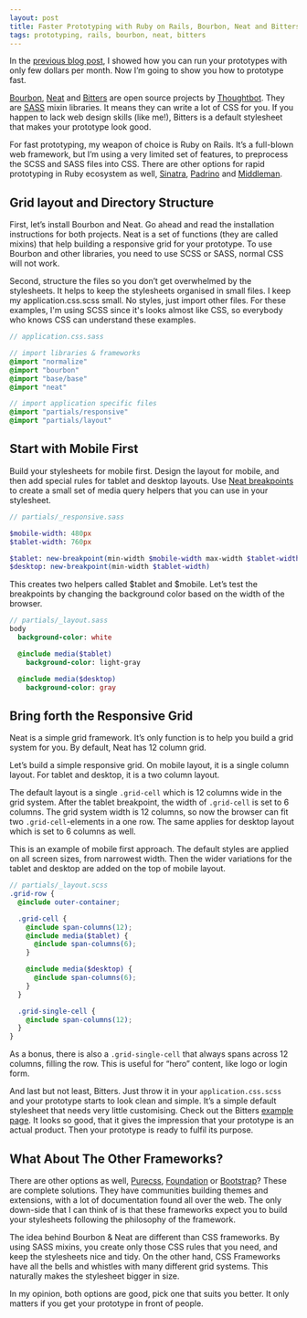 ```yaml
---
layout: post
title: Faster Prototyping with Ruby on Rails, Bourbon, Neat and Bitters
tags: prototyping, rails, bourbon, neat, bitters
---
```


In the [previous blog post](/prototyping-cost-for-web-application-is-approaching-zero.html), I showed how you can run your prototypes with only few dollars per month. Now I’m going to show you how to prototype fast.

[Bourbon](http://www.bourbon.io), [Neat](http://neat.bourbon.io) and [Bitters](http://bitters.bourbon.io) are open source projects by [Thoughtbot](http://ww.thoughtbot.com). They are [SASS](http://sass-lang.com) mixin libraries. It means they can write a lot of CSS for you. If you happen to lack web design skills (like me!), Bitters is a default stylesheet that makes your prototype look good.

For fast prototyping, my weapon of choice is Ruby on Rails. It’s a full-blown web framework, but I’m using a very limited set of features, to preprocess the SCSS and SASS files into CSS. There are other options for rapid prototyping in Ruby ecosystem as well, [Sinatra](http://www.sinatrarb.com), [Padrino](http://www.padrinorb.com) and [Middleman](http://www.middlemanapp.com).

## Grid layout and Directory Structure

First, let’s install Bourbon and Neat. Go ahead and read the installation instructions for both projects. Neat is a set of functions (they are called mixins) that help building a responsive grid for your prototype. To use Bourbon and other libraries, you need to use SCSS or SASS, normal CSS will not work.

Second, structure the files so you don’t get overwhelmed by the stylesheets. It helps to keep the stylesheets organised in small files. I keep my application.css.scss small. No styles, just import other files. For these examples, I'm using SCSS since it's looks almost like CSS, so everybody who knows CSS can understand these examples.

```sass
// application.css.sass

// import libraries & frameworks
@import "normalize"
@import "bourbon"
@import "base/base"
@import "neat"

// import application specific files
@import "partials/responsive"
@import "partials/layout"
```

## Start with Mobile First

Build your stylesheets for mobile first. Design the layout for mobile, and then add special rules for tablet and desktop layouts. Use [Neat breakpoints](http://thoughtbot.github.io/neat-docs/latest/#new-breakpoint) to create a small set of media query helpers that you can use in your stylesheet.

```sass
// partials/_responsive.sass

$mobile-width: 480px
$tablet-width: 760px

$tablet: new-breakpoint(min-width $mobile-width max-width $tablet-width)
$desktop: new-breakpoint(min-width $tablet-width)
```

This creates two helpers called $tablet and $mobile. Let’s test the breakpoints by changing the background color based on the width of the browser.

```sass
// partials/_layout.sass
body
  background-color: white

  @include media($tablet)
    background-color: light-gray

  @include media($desktop)
    background-color: gray
```

## Bring forth the Responsive Grid

Neat is a simple grid framework. It’s only function is to help you build a grid system for you. By default, Neat has 12 column grid.

Let’s build a simple responsive grid. On mobile layout, it is a single column layout. For tablet and desktop, it is a two column layout.

The default layout is a single ```.grid-cell``` which is 12 columns wide in the grid system. After the tablet breakpoint, the width of ```.grid-cell``` is set to 6 columns. The grid system width is 12 columns, so now the browser can fit two ```.grid-cell```-elements in a one row. The same applies for desktop layout which is set to 6 columns as well.

This is an example of mobile first approach. The default styles are applied on all screen sizes, from narrowest width. Then the wider variations for the tablet and desktop are added on the top of mobile layout.

```scss
// partials/_layout.scss
.grid-row {
  @include outer-container;

  .grid-cell {
    @include span-columns(12);
    @include media($tablet) {
      @include span-columns(6);
    }

    @include media($desktop) {
      @include span-columns(6);
    }
  }

  .grid-single-cell {
    @include span-columns(12);
  }
}
```

As a bonus, there is also a ```.grid-single-cell``` that always spans across 12 columns, filling the row. This is useful for “hero” content, like logo or login form.

And last but not least, Bitters. Just throw it in your ```application.css.scss``` and your prototype starts to look clean and simple. It’s a simple default stylesheet that needs very little customising. Check out the Bitters [example page](http://bitters.bourbon.io/example.html). It looks so good, that it gives the impression that your prototype is an actual product. Then your prototype is ready to fulfil its purpose.

## What About The Other Frameworks?

There are other options as well, [Purecss](http://purecss.io), [Foundation](http://foundation.zurb.com/) or [Bootstrap](http://getbootstrap.com)? These are complete solutions. They have communities building themes and extensions, with a lot of documentation found all over the web. The only down-side that I can think of is that these frameworks expect you to build your stylesheets following the philosophy of the framework.

The idea behind Bourbon & Neat are different than CSS frameworks. By using SASS mixins, you create only those CSS rules that you need, and keep the stylesheets nice and tidy. On the other hand, CSS Frameworks have all the bells and whistles with many different grid systems. This naturally makes the stylesheet bigger in size.

In my opinion, both options are good, pick one that suits you better. It only matters if you get your prototype in front of people.
